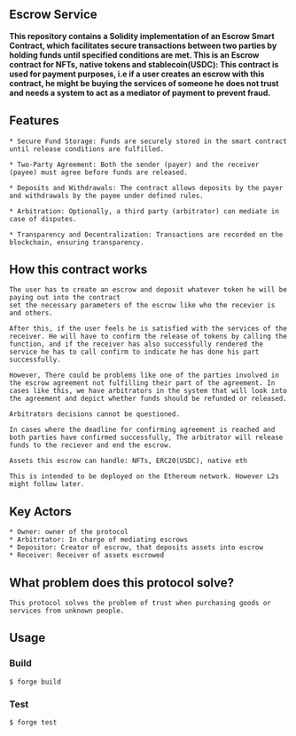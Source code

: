 ## Escrow Service

**This repository contains a Solidity implementation of an Escrow Smart Contract, which facilitates secure transactions between two parties by holding funds until specified conditions are met. This is an Escrow contract for NFTs, native tokens and stablecoin(USDC): This contract is used for payment purposes, i.e if a user creates an escrow with this contract, he might be buying the services of someone he does not trust and needs a system to act as a mediator of payment to prevent fraud.**

## Features 

    * Secure Fund Storage: Funds are securely stored in the smart contract until release conditions are fulfilled.

    * Two-Party Agreement: Both the sender (payer) and the receiver (payee) must agree before funds are released.

    * Deposits and Withdrawals: The contract allows deposits by the payer and withdrawals by the payee under defined rules.

    * Arbitration: Optionally, a third party (arbitrator) can mediate in case of disputes.

    * Transparency and Decentralization: Transactions are recorded on the blockchain, ensuring transparency.


## How this contract works

    The user has to create an escrow and deposit whatever token he will be paying out into the contract
    set the necessary parameters of the escrow like who the recevier is and others.

    After this, if the user feels he is satisfied with the services of the receiver. He will have to confirm the release of tokens by calling the function, and if the receiver has also successfully rendered the service he has to call confirm to indicate he has done his part successfully.

    However, There could be problems like one of the parties involved in the escrow agreement not fulfilling their part of the agreement. In cases like this, we have arbitrators in the system that will look into the agreement and depict whether funds should be refunded or released.

    Arbitrators decisions cannot be questioned.

    In cases where the deadline for confirming agreement is reached and both parties have confirmed successfully, The arbitrator will release funds to the reciever and end the escrow.

    Assets this escrow can handle: NFTs, ERC20(USDC), native eth

    This is intended to be deployed on the Ethereum network. However L2s might follow later.

## Key Actors
    * Owner: owner of the protocol
    * Arbitrtator: In charge of mediating escrows
    * Depositor: Creator of escrow, that deposits assets into escrow
    * Receiver: Receiver of assets escrowed

## What problem does this protocol solve?
    This protocol solves the problem of trust when purchasing goods or services from unknown people.

## Usage

### Build

```shell
$ forge build
```

### Test

```shell
$ forge test
```

